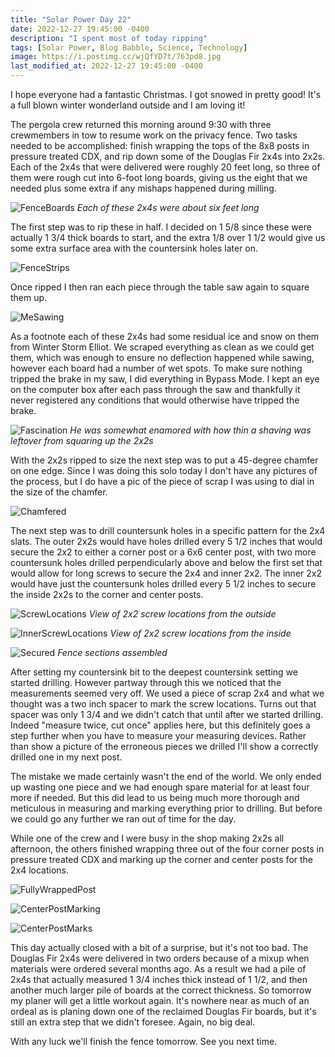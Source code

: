 ```yaml
---
title: "Solar Power Day 22"
date: 2022-12-27 19:45:00 -0400
description: "I spent most of today ripping"
tags: [Solar Power, Blog Babble, Science, Technology]
image: https://i.postimg.cc/wjQfYD7t/763pd8.jpg
last_modified_at: 2022-12-27 19:45:00 -0400
---
```


I hope everyone had a fantastic Christmas. I got snowed in pretty good! It's a full blown winter wonderland outside and I am loving it!

The pergola crew returned this morning around 9:30 with three crewmembers in tow to resume work on the privacy fence. Two tasks needed to be accomplished: finish wrapping the tops of the 8x8 posts in pressure treated CDX, and rip down some of the Douglas Fir 2x4s into 2x2s. Each of the 2x4s that were delivered were roughly 20 feet long, so three of them were rough cut into 6-foot long boards, giving us the eight that we needed plus some extra if any mishaps happened during milling.

![FenceBoards](https://i.postimg.cc/4yY6qgVN/IMG_20221227_110733.jpg)
*<i>Each of these 2x4s were about six feet long</i>*

The first step was to rip these in half. I decided on 1 5/8 since these were actually 1 3/4 thick boards to start, and the extra 1/8 over 1 1/2 would give us some extra surface area with the countersink holes later on.

![FenceStrips](https://i.postimg.cc/HkDwZFxd/IMG_20221227_115506.jpg)

Once ripped I then ran each piece through the table saw again to square them up.

![MeSawing](https://i.postimg.cc/x8BvS43G/IMG_20221227_112659.jpg)

As a footnote each of these 2x4s had some residual ice and snow on them from Winter Storm Elliot. We scraped everything as clean as we could get them, which was enough to ensure no deflection happened while sawing, however each board had a number of wet spots. To make sure nothing tripped the brake in my saw, I did everything in Bypass Mode. I kept an eye on the computer box after each pass through the saw and thankfully it never registered any conditions that would otherwise have tripped the brake.

![Fascination](https://i.postimg.cc/7PRM75rC/IMG_20221227_114519.jpg)
*<i>He was somewhat enamored with how thin a shaving was leftover from squaring up the 2x2s</i>*

With the 2x2s ripped to size the next step was to put a 45-degree chamfer on one edge. Since I was doing this solo today I don't have any pictures of the process, but I do have a pic of the piece of scrap I was using to dial in the size of the chamfer.

![Chamfered](https://i.postimg.cc/02JGC99V/IMG_20221227_121409.jpg)

The next step was to drill countersunk holes in a specific pattern for the 2x4 slats. The outer 2x2s would have holes drilled every 5 1/2 inches that would secure the 2x2 to either a corner post or a 6x6 center post, with two more countersunk holes drilled perpendicularly above and below the first set that would allow for long screws to secure the 2x4 and inner 2x2. The inner 2x2 would have just the countersunk holes drilled every 5 1/2 inches to secure the inside 2x2s to the corner and center posts.

![ScrewLocations](https://i.postimg.cc/JhTpGm3M/2x2-Screw-Locations.png)
*<i>View of 2x2 screw locations from the outside</i>*

![InnerScrewLocations](https://i.postimg.cc/G2HqDNzY/2x2-Inner-Screw-Locations.png)
*<i>View of 2x2 screw locations from the inside</i>*

![Secured](https://i.postimg.cc/k5MjJDbT/2x2-Secured.png)
*<i>Fence sections assembled</i>*

After setting my countersink bit to the deepest countersink setting we started drilling. However partway through this we noticed that the measurements seemed very off. We used a piece of scrap 2x4 and what we thought was a two inch spacer to mark the screw locations. Turns out that spacer was only 1 3/4 and we didn't catch that until after we started drilling. Indeed "measure twice, cut once" applies here, but this definitely goes a step further when you have to measure your measuring devices. Rather than show a picture of the erroneous pieces we drilled I'll show a correctly drilled one in my next post.

The mistake we made certainly wasn't the end of the world.  We only ended up wasting one piece and we had enough spare material for at least four more if needed.  But this did lead to us being much more thorough and meticulous in measuring and marking everything prior to drilling.  But before we could go any further we ran out of time for the day.

While one of the crew and I were busy in the shop making 2x2s all afternoon, the others finished wrapping three out of the four corner posts in pressure treated CDX and marking up the corner and center posts for the 2x4 locations.

![FullyWrappedPost](https://i.postimg.cc/YS8QS9xC/IMG_20221227_171006.jpg)

![CenterPostMarking](https://i.postimg.cc/bwxQKLDb/IMG_20221227_144855.jpg)

![CenterPostMarks](https://i.postimg.cc/GpbkrYGf/IMG_20221227_144900.jpg)

This day actually closed with a bit of a surprise, but it's not too bad. The Douglas Fir 2x4s were delivered in two orders because of a mixup when materials were ordered several months ago. As a result we had a pile of 2x4s that actually measured 1 3/4 inches thick instead of 1 1/2, and then another much larger pile of boards at the correct thickness. So tomorrow my planer will get a little workout again. It's nowhere near as much of an ordeal as is planing down one of the reclaimed Douglas Fir boards, but it's still an extra step that we didn't foresee. Again, no big deal.

With any luck we'll finish the fence tomorrow. See you next time.
